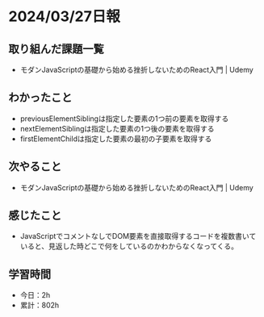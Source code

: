 # 2024/03/27日報
## 取り組んだ課題一覧
- モダンJavaScriptの基礎から始める挫折しないためのReact入門 | Udemy

## わかったこと
- previousElementSiblingは指定した要素の1つ前の要素を取得する
- nextElementSiblingは指定した要素の1つ後の要素を取得する
- firstElementChildは指定した要素の最初の子要素を取得する

## 次やること
- モダンJavaScriptの基礎から始める挫折しないためのReact入門 | Udemy

## 感じたこと
- JavaScriptでコメントなしでDOM要素を直接取得するコードを複数書いていると、見返した時どこで何をしているのかわからなくなってくる。

## 学習時間
- 今日：2h
- 累計：802h
